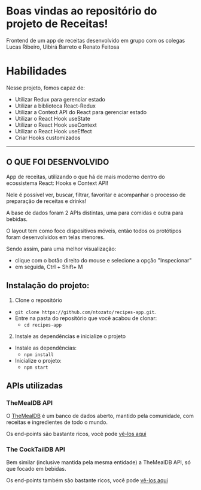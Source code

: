 

# Boas vindas ao repositório do projeto de Receitas!

Frontend de um app de receitas desenvolvido em grupo com os colegas Lucas Ribeiro, Uibirá Barreto e Renato Feitosa

# Habilidades

Nesse projeto, fomos capaz de:

  - Utilizar Redux para gerenciar estado
  - Utilizar a biblioteca React-Redux
  - Utilizar a Context API do React para gerenciar estado
  - Utilizar o React Hook useState
  - Utilizar o React Hook useContext
  - Utilizar o React Hook useEffect
  - Criar Hooks customizados

---



## O QUE FOI DESENVOLVIDO

App de receitas, utilizando o que há de mais moderno dentro do ecossistema React: Hooks e Context API!

Nele é possível ver, buscar, filtrar, favoritar e acompanhar o processo de preparação de receitas e drinks!

A base de dados foram 2 APIs distintas, uma para comidas e outra para bebidas.

O layout tem como foco dispositivos móveis, então todos os protótipos foram desenvolvidos em telas menores.

Sendo assim, para uma melhor visualização:
- clique com o botão direito do mouse e selecione a opção "Inspecionar"
- em seguida, Ctrl + Shift+ M



## Instalação do projeto:

1. Clone o repositório
  * `git clone https://github.com/ntozato/recipes-app.git`.
  * Entre na pasta do repositório que você acabou de clonar:
    * `cd recipes-app`

2. Instale as dependências e inicialize o projeto
  * Instale as dependências:
    * `npm install`
  * Inicialize o projeto:
    * `npm start`


## APIs utilizadas

### TheMealDB API

O [TheMealDB](https://www.themealdb.com/) é um banco de dados aberto, mantido pela comunidade, com receitas e ingredientes de todo o mundo.

Os end-points são bastante ricos, você pode [vê-los aqui](https://www.themealdb.com/api.php)


### The CockTailDB API

Bem similar (inclusive mantida pela mesma entidade) a TheMealDB API, só que focado em bebidas.

Os end-points também são bastante ricos, você pode [vê-los aqui](https://www.thecocktaildb.com/api.php)
